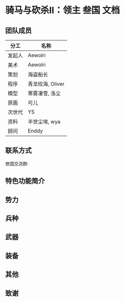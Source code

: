 # 骑马与砍杀II：领主 叁国 文档

## 团队成员

| 分工 | 名称 | 
| ------------- | ------------- |
| 发起人 | Aewolri |
| 美术 | Aewolri | 
| 策划 | 海盗船长 | 
| 程序 | 青龙绞海, Oliver | 
| 模型 | 寒雾凄雪, 洛尘 | 
| 原画 | 可儿 | 
| 次世代 | YS | 
| 资料 | 半世尘埃, wya |
| 顾问 | Enddy |

## 联系方式

叁国交流群: 

## 特色功能简介

## 势力

## 兵种

## 武器

## 装备

## 其他

## 致谢
